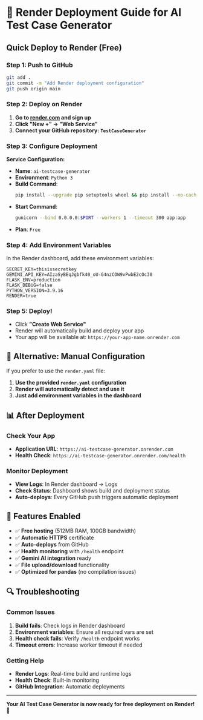 # 🚀 Render Deployment Guide for AI Test Case Generator

## Quick Deploy to Render (Free)

### Step 1: Push to GitHub
```bash
git add .
git commit -m "Add Render deployment configuration"
git push origin main
```

### Step 2: Deploy on Render
1. **Go to [render.com](https://render.com) and sign up**
2. **Click "New +" → "Web Service"**
3. **Connect your GitHub repository: `TestCaseGenerator`**

### Step 3: Configure Deployment
**Service Configuration:**
- **Name**: `ai-testcase-generator`
- **Environment**: `Python 3`
- **Build Command**: 
  ```bash
  pip install --upgrade pip setuptools wheel && pip install --no-cache-dir -r requirements.txt
  ```
- **Start Command**: 
  ```bash
  gunicorn --bind 0.0.0.0:$PORT --workers 1 --timeout 300 app:app
  ```
- **Plan**: `Free`

### Step 4: Add Environment Variables
In the Render dashboard, add these environment variables:

```
SECRET_KEY=thisissecretkey
GEMINI_API_KEY=AIzaSyBEqJgbfk40_oU-G4nzCOW9vPwbE2cOc30
FLASK_ENV=production
FLASK_DEBUG=false
PYTHON_VERSION=3.9.16
RENDER=true
```

### Step 5: Deploy!
- Click **"Create Web Service"**
- Render will automatically build and deploy your app
- Your app will be available at: `https://your-app-name.onrender.com`

## 🔧 Alternative: Manual Configuration

If you prefer to use the `render.yaml` file:

1. **Use the provided `render.yaml` configuration**
2. **Render will automatically detect and use it**
3. **Just add environment variables in the dashboard**

## 📊 After Deployment

### Check Your App
- **Application URL**: `https://ai-testcase-generator.onrender.com`
- **Health Check**: `https://ai-testcase-generator.onrender.com/health`

### Monitor Deployment
- **View Logs**: In Render dashboard → Logs
- **Check Status**: Dashboard shows build and deployment status
- **Auto-deploys**: Every GitHub push triggers automatic deployment

## 🎯 Features Enabled
- ✅ **Free hosting** (512MB RAM, 100GB bandwidth)
- ✅ **Automatic HTTPS** certificate
- ✅ **Auto-deploys** from GitHub
- ✅ **Health monitoring** with `/health` endpoint
- ✅ **Gemini AI integration** ready
- ✅ **File upload/download** functionality
- ✅ **Optimized for pandas** (no compilation issues)

## 🔍 Troubleshooting

### Common Issues
1. **Build fails**: Check logs in Render dashboard
2. **Environment variables**: Ensure all required vars are set
3. **Health check fails**: Verify `/health` endpoint works
4. **Timeout errors**: Increase worker timeout if needed

### Getting Help
- **Render Logs**: Real-time build and runtime logs
- **Health Check**: Built-in monitoring
- **GitHub Integration**: Automatic deployments

---

**Your AI Test Case Generator is now ready for free deployment on Render! 🎉**
